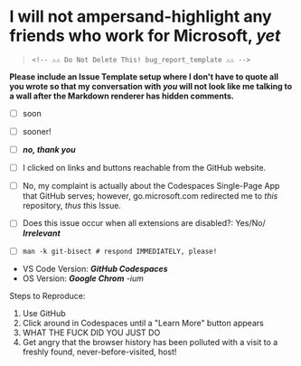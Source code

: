 # I will not ampersand-highlight any friends who work for Microsoft, ***yet***

<!-- ⚠️⚠️ Do Not Delete This! bug_report_template ⚠️⚠️ -->

> `<!-- ⚠️⚠️ Do Not Delete This! bug_report_template ⚠️⚠️ -->`

**Please include an Issue Template setup where I don't have to quote all you wrote so that my conversation with *you* will not look like me talking to a wall after the Markdown renderer has hidden comments.**

<!-- Please read our Rules of Conduct: https://opensource.microsoft.com/codeofconduct/ -->

> <!-- Please read our Rules of Conduct: https://opensource.microsoft.com/codeofconduct/ -->

- [ ] soon

<!-- 🕮 Read our guide about submitting issues: https://github.com/microsoft/vscode/wiki/Submitting-Bugs-and-Suggestions -->

> <!-- 🕮 Read our guide about submitting issues: https://github.com/microsoft/vscode/wiki/Submitting-Bugs-and-Suggestions -->

- [ ] sooner!

<!-- 🔎 Search existing issues to avoid creating duplicates. -->

<!-- 🔎 Search existing issues to avoid creating duplicates. -->

- [ ] ***no, thank you***

<!-- 🧪 Test using the latest Insiders build to see if your issue has already been fixed: https://code.visualstudio.com/insiders/ -->

> <!-- 🧪 Test using the latest Insiders build to see if your issue has already been fixed: https://code.visualstudio.com/insiders/ -->

- [ ] I clicked on links and buttons reachable from the GitHub website.

<!-- 💡 Instead of creating your report here, use 'Report Issue' from the 'Help' menu in VS Code to pre-fill useful information. -->

> <!-- 💡 Instead of creating your report here, use 'Report Issue' from the 'Help' menu in VS Code to pre-fill useful information. -->

- [ ] No, my complaint is actually about the Codespaces Single-Page App that GitHub serves; however, go.microsoft.com redirected me to _this_ repository, _thus_ this Issue. 

<!-- 🔧 Launch with `code --disable-extensions` to check. -->

> <!-- 🔧 Launch with `code --disable-extensions` to check. -->

- [ ] Does this issue occur when all extensions are disabled?: Yes/No/ ***Irrelevant***

<!-- 🪓 If you answered No above, use 'Help: Start Extension Bisect' from Command Palette to try to identify the cause. -->

- [ ] `man -k git-bisect # respond IMMEDIATELY, please!`

<!-- 📣 Issues caused by an extension need to be reported directly to the extension publisher. The 'Help > Report Issue' dialog can assist with this. -->

- VS Code Version: ***GitHub Codespaces***
- OS Version: ***Google Chrom*** *-ium*

Steps to Reproduce:

1. Use GitHub
2. Click around in Codespaces until a "Learn More" button appears
3. WHAT THE FUCK DID YOU JUST DO
4. Get angry that the browser history has been polluted with a visit to a freshly found, never-before-visited, host!
